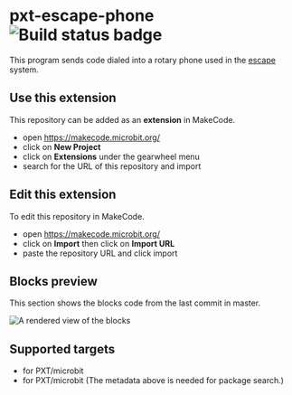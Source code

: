 # pxt-escape-phone ![Build status badge](https://github.com/pelikhan/pxt-escape-phone/workflows/MakeCode/badge.svg)

This program sends code dialed into a rotary phone
used in the [escape](https://github.com/pelikhan/pxt-escape) system.

## Use this extension

This repository can be added as an **extension** in MakeCode.

* open https://makecode.microbit.org/
* click on **New Project**
* click on **Extensions** under the gearwheel menu
* search for the URL of this repository and import

## Edit this extension

To edit this repository in MakeCode.

* open https://makecode.microbit.org/
* click on **Import** then click on **Import URL**
* paste the repository URL and click import

## Blocks preview

This section shows the blocks code from the last commit in master.

![A rendered view of the blocks](https://github.com/pelikhan/pxt-escape-phone/raw/master/.makecode/blocks.png)

## Supported targets

* for PXT/microbit
* for PXT/microbit
(The metadata above is needed for package search.)


